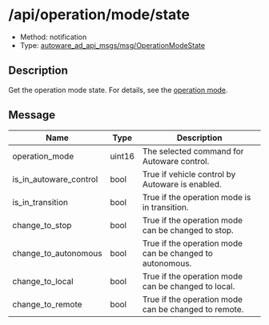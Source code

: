 # /api/operation/mode/state

- Method: notification
- Type: [autoware_ad_api_msgs/msg/OperationModeState](../../../../types/autoware_ad_api_msgs/msg/operation_mode_state.md)

## Description

Get the operation mode state. For details, see the [operation mode](./index.md).

## Message

| Name                   | Type   | Description                                              |
| ---------------------- | ------ | -------------------------------------------------------- |
| operation_mode         | uint16 | The selected command for Autoware control.               |
| is_in_autoware_control | bool   | True if vehicle control by Autoware is enabled.          |
| is_in_transition       | bool   | True if the operation mode is in transition.             |
| change_to_stop         | bool   | True if the operation mode can be changed to stop.       |
| change_to_autonomous   | bool   | True if the operation mode can be changed to autonomous. |
| change_to_local        | bool   | True if the operation mode can be changed to local.      |
| change_to_remote       | bool   | True if the operation mode can be changed to remote.     |
